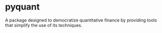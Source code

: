 # pyquant
A package designed to democratize quantitative finance by providing tools that simplify the use of its techniques.

